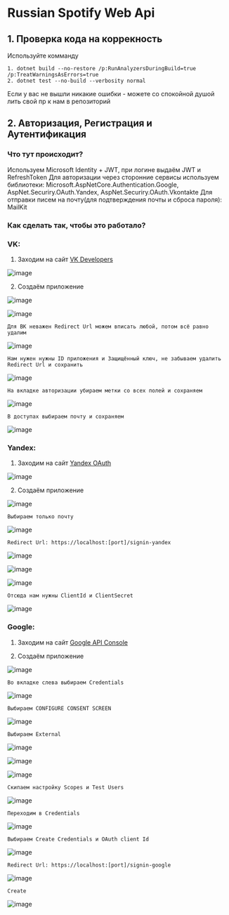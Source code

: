 # Russian Spotify Web Api

## 1. Проверка кода на коррекность
Используйте комманду 
```
1. dotnet build --no-restore /p:RunAnalyzersDuringBuild=true /p:TreatWarningsAsErrors=true
2. dotnet test --no-build --verbosity normal
```
Если у вас не вышли никакие ошибки - можете со спокойной душой лить свой пр к нам в репозиторий

## 2. Авторизация, Регистрация и Аутентификация

### Что тут происходит?

Используем Microsoft Identity + JWT, при логине выдаём JWT и RefreshToken
Для авторизации через сторонние сервисы используем библиотеки: Microsoft.AspNetCore.Authentication.Google, AspNet.Securiry.OAuth.Yandex, AspNet.Securiry.OAuth.Vkontakte
Для отправки писем на почту(для подтверждения почты и сброса пароля): MailKit

### Как сделать так, чтобы это работало?

### VK:
  1. Заходим на сайт <a href="https://dev.vk.com/ru">VK Developers</a>

![image](https://github.com/backdorJ/Russian-Spotify/assets/121990701/13b1272d-472d-44e1-9433-8d37b7e289f9)

  2. Создаём приложение

![image](https://github.com/backdorJ/Russian-Spotify/assets/121990701/5a00e5ca-a9cc-4afc-9496-e4c44fad7450)

![image](https://github.com/backdorJ/Russian-Spotify/assets/121990701/5e24c18b-8451-480a-b691-645ab7ae18a8)

    Для ВК неважен Redirect Url можем вписать любой, потом всё равно удалим

![image](https://github.com/backdorJ/Russian-Spotify/assets/121990701/c38de115-45b9-4017-837d-f6a285745273)

    Нам нужен нужны ID приложения и Защищённый ключ, не забываем удалить Redirect Url и сохранить

![image](https://github.com/backdorJ/Russian-Spotify/assets/121990701/484f1ddd-d4e9-44d0-87be-f841faf3b761)

    На вкладке авторизации убираем метки со всех полей и сохраняем

![image](https://github.com/backdorJ/Russian-Spotify/assets/121990701/0831781e-343d-4ff0-9c27-2563b1df37ca)

    В доступах выбираем почту и сохраняем

![image](https://github.com/backdorJ/Russian-Spotify/assets/121990701/f39cab3c-4484-4ac0-a43e-ad76a690c45d)

### Yandex:

  1. Заходим на сайт <a href="https://oauth.yandex.ru/">Yandex OAuth</a>
  
![image](https://github.com/backdorJ/Russian-Spotify/assets/121990701/e0ed9dc3-a63b-42f3-87ce-96ba164387cf)

  2. Создаём приложение

![image](https://github.com/backdorJ/Russian-Spotify/assets/121990701/a80641dd-5f5b-4060-8780-50c277965717)

    Выбираем только почту

![image](https://github.com/backdorJ/Russian-Spotify/assets/121990701/b2fec105-da62-487c-8d7e-33f5e8ebfa2d)

    Redirect Url: https://localhost:[port]/signin-yandex

![image](https://github.com/backdorJ/Russian-Spotify/assets/121990701/ef53bdda-3faf-4921-816b-0bd5d43e26bf)

![image](https://github.com/backdorJ/Russian-Spotify/assets/121990701/7b60b982-70b5-47ed-8dde-1b27c29516a4)

![image](https://github.com/backdorJ/Russian-Spotify/assets/121990701/61d1e99e-d757-4a6f-80ab-d749f265a20b)

    Отсюда нам нужны ClientId и ClientSecret 

![image](https://github.com/backdorJ/Russian-Spotify/assets/121990701/be2dcc10-26d4-4031-8877-a10b8c3b5cea)

### Google: 

  1. Заходим на сайт <a href="https://console.developers.google.com/?hl=ru">Google API Console</a>

  2. Создаём приложение

![image](https://github.com/backdorJ/Russian-Spotify/assets/121990701/11283b57-514e-40dc-8b73-dc86cac20ed1)

    Во вкладке слева выбираем Credentials

![image](https://github.com/backdorJ/Russian-Spotify/assets/121990701/106d882e-63dd-4409-8f65-92f0c2bcea67)
  
    Выбираем CONFIGURE CONSENT SCREEN 

![image](https://github.com/backdorJ/Russian-Spotify/assets/121990701/0031dace-511d-4182-8280-90254bca3003)

    Выбираем External

![image](https://github.com/backdorJ/Russian-Spotify/assets/121990701/9e117f45-7b08-4fd4-bab6-6127d1bb971b)

![image](https://github.com/backdorJ/Russian-Spotify/assets/121990701/a68ea225-14b5-4688-9fc7-063446eb6e25)

![image](https://github.com/backdorJ/Russian-Spotify/assets/121990701/f84a7e0a-2e5c-4fcc-ad8f-9605351f48c7)

    Скипаем настройку Scopes и Test Users 

![image](https://github.com/backdorJ/Russian-Spotify/assets/121990701/601ff7c4-7d14-4a86-8530-94860c5cebab)

    Переходим в Credentials

![image](https://github.com/backdorJ/Russian-Spotify/assets/121990701/c694af10-61d9-4acf-b720-8ffff15e9260)

    Выбираем Create Credentials и OAuth client Id

![image](https://github.com/backdorJ/Russian-Spotify/assets/121990701/ab6a6a96-2807-462d-b47c-5602e45b540d)

    Redirect Url: https://localhost:[port]/signin-google

![image](https://github.com/backdorJ/Russian-Spotify/assets/121990701/6e1a52c8-fb73-49d5-a4be-705390d392a3)

    Create

![image](https://github.com/backdorJ/Russian-Spotify/assets/121990701/0230ac96-7a0d-4052-b142-74dabb1ef34e)





















